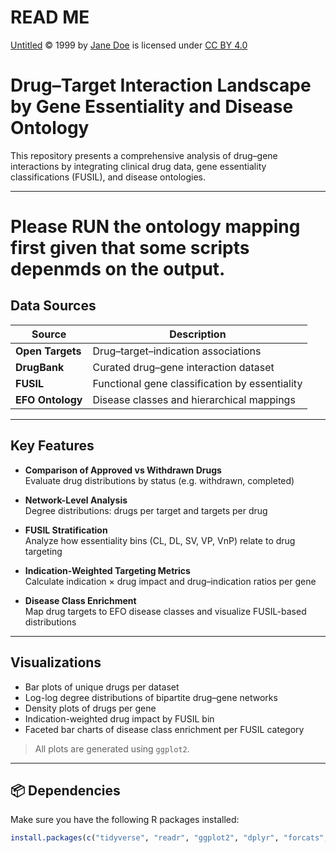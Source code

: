 # READ ME

<a href="https://creativecommons.org">Untitled</a> © 1999 by <a href="https://creativecommons.org">Jane Doe</a> is licensed under <a href="https://creativecommons.org/licenses/by/4.0/">CC BY 4.0</a><img src="https://mirrors.creativecommons.org/presskit/icons/cc.svg" alt="" style="max-width: 1em;max-height:1em;margin-left: .2em;"><img src="https://mirrors.creativecommons.org/presskit/icons/by.svg" alt="" style="max-width: 1em;max-height:1em;margin-left: .2em;">

# Drug–Target Interaction Landscape by Gene Essentiality and Disease Ontology

This repository presents a comprehensive analysis of drug–gene interactions by integrating clinical drug data, gene essentiality classifications (FUSIL), and disease ontologies.

---

# Please RUN the ontology mapping first given that some scripts depenmds on the output.

## Data Sources

| Source            | Description                                     |
|------------------|-------------------------------------------------|
| **Open Targets** | Drug–target–indication associations             |
| **DrugBank**      | Curated drug–gene interaction dataset           |
| **FUSIL**         | Functional gene classification by essentiality |
| **EFO Ontology**  | Disease classes and hierarchical mappings      |

---

## Key Features

- **Comparison of Approved vs Withdrawn Drugs**  
  Evaluate drug distributions by status (e.g. withdrawn, completed)

- **Network-Level Analysis**  
  Degree distributions: drugs per target and targets per drug

- **FUSIL Stratification**  
  Analyze how essentiality bins (CL, DL, SV, VP, VnP) relate to drug targeting

- **Indication-Weighted Targeting Metrics**  
  Calculate indication × drug impact and drug–indication ratios per gene

- **Disease Class Enrichment**  
  Map drug targets to EFO disease classes and visualize FUSIL-based distributions

---

## Visualizations

- Bar plots of unique drugs per dataset  
- Log-log degree distributions of bipartite drug–gene networks  
- Density plots of drugs per gene  
- Indication-weighted drug impact by FUSIL bin  
- Faceted bar charts of disease class enrichment per FUSIL category  

> All plots are generated using `ggplot2`.

---

## 📦 Dependencies

Make sure you have the following R packages installed:

```r
install.packages(c("tidyverse", "readr", "ggplot2", "dplyr", "forcats", "tidyr"))
